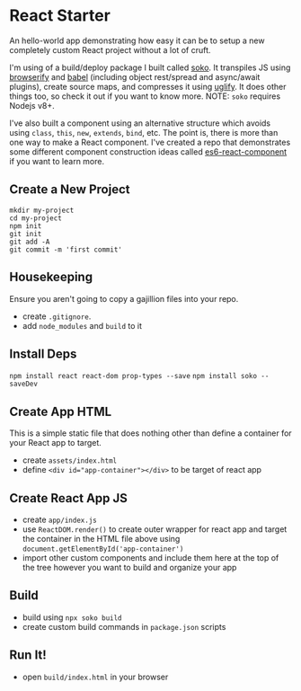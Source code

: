 # React Starter

An hello-world app demonstrating how easy it can be to setup a new completely
custom React project without a lot of cruft.

I'm using of a build/deploy package I built called
[soko](https://github.com/robmclarty/soko). It transpiles JS using
[browserify](http://browserify.org/) and [babel](https://babeljs.io/)
(including object rest/spread and async/await plugins), create source maps, and
compresses it using [uglify]().  It does other things too, so check it out if
you want to know more. NOTE: `soko` requires Nodejs v8+.

I've also built a component using an alternative structure which avoids using
`class`, `this`, `new`, `extends`, `bind`, etc. The point is, there is more than
one way to make a React component. I've created a repo that demonstrates some
different component construction ideas called
[es6-react-component](https://github.com/robmclarty/es6-react-component)  if you
want to learn more.

## Create a New Project

```
mkdir my-project
cd my-project
npm init
git init
git add -A
git commit -m 'first commit'
```

## Housekeeping

Ensure you aren't going to copy a gajillion files into your repo.

- create `.gitignore`.
- add `node_modules` and `build` to it

## Install Deps

`npm install react react-dom prop-types --save`
`npm install soko --saveDev`

## Create App HTML

This is a simple static file that does nothing other than define a container
for your React app to target.

- create `assets/index.html`
- define `<div id="app-container"></div>` to be target of react app

## Create React App JS

- create `app/index.js`
- use `ReactDOM.render()` to create outer wrapper for react app and target
the container in the HTML file above using `document.getElementById('app-container')`
- import other custom components and include them here at the top of the tree
however you want to build and organize your app

## Build

- build using `npx soko build`
- create custom build commands in `package.json` scripts

## Run It!

- open `build/index.html` in your browser
